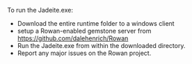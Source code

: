 To run the Jadeite.exe: 

- Download the entire runtime folder to a windows client
- setup a Rowan-enabled gemstone server from https://github.com/dalehenrich/Rowan
- Run the Jadeite.exe from within the downloaded directory.
- Report any major issues on the Rowan project.
